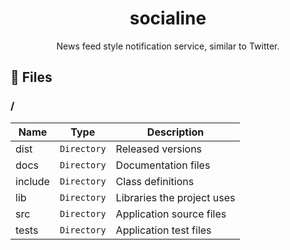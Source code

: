 <h1 align='center'>socialine</h1>
<p align='center'>News feed style notification service, similar to Twitter.</p>

## 📁 Files

### /
|        Name        |Type|Description|
|----------------|-------------------------------|-----------------------------|
|dist |`Directory`|Released versions|
|docs |`Directory`|Documentation files|
|include   |`Directory`| Class definitions  |
|lib   |`Directory`|Libraries the project uses   |
|src     |`Directory`| Application source files|
|tests|`Directory`|Application test files  |

